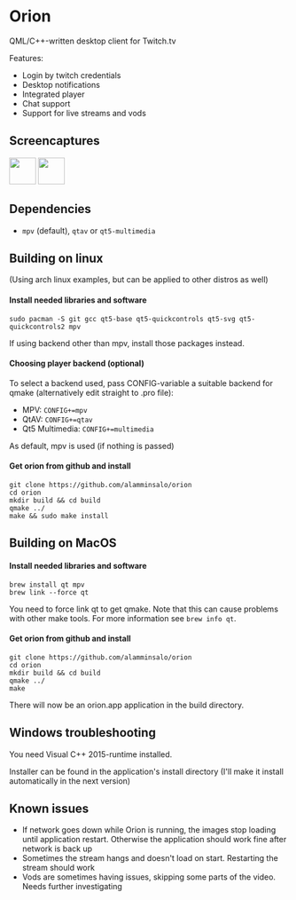 
# Orion

QML/C++-written desktop client for Twitch.tv

Features: 

* Login by twitch credentials
* Desktop notifications
* Integrated player
* Chat support
* Support for live streams and vods

## Screencaptures

<img src="https://user-images.githubusercontent.com/5585454/27839943-cc1834ae-60fd-11e7-9b87-d3aaf5f7483c.png" width="48">

<img src="https://user-images.githubusercontent.com/5585454/27839974-fb7a6d3e-60fd-11e7-8638-9214fe5a1355.png" width="48">

## Dependencies

* `mpv` (default), `qtav` or `qt5-multimedia`

## Building on linux

(Using arch linux examples, but can be applied to other distros as well)

#### Install needed libraries and software

```
sudo pacman -S git gcc qt5-base qt5-quickcontrols qt5-svg qt5-quickcontrols2 mpv
```

If using backend other than mpv, install those packages instead.

#### Choosing player backend (optional)
To select a backend used, pass CONFIG-variable a suitable backend for qmake (alternatively edit straight to .pro file):

* MPV: `CONFIG+=mpv`
* QtAV: `CONFIG+=qtav`
* Qt5 Multimedia: `CONFIG+=multimedia`

As default, mpv is used (if nothing is passed)

#### Get orion from github and install

```
git clone https://github.com/alamminsalo/orion
cd orion
mkdir build && cd build
qmake ../
make && sudo make install
```

## Building on MacOS

#### Install needed libraries and software

```
brew install qt mpv
brew link --force qt
```
You need to force link qt to get qmake. Note that this can cause problems with other make tools. For more information see `brew info qt`.

#### Get orion from github and install

```
git clone https://github.com/alamminsalo/orion
cd orion
mkdir build && cd build
qmake ../
make
```

There will now be an orion.app application in the build directory.


## Windows troubleshooting

You need Visual C++ 2015-runtime installed. 

Installer can be found in the application's install directory (I'll make it install automatically in the next version)

## Known issues

* If network goes down while Orion is running, the images stop loading until application restart. Otherwise the application should work fine after network is back up
* Sometimes the stream hangs and doesn't load on start. Restarting the stream should work
* Vods are sometimes having issues, skipping some parts of the video. Needs further investigating

